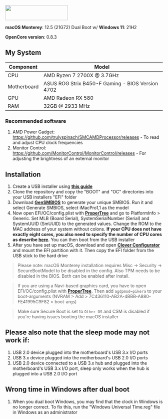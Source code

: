 <img src="https://github.com/acidanthera/OpenCorePkg/blob/master/Docs/Logos/OpenCore_with_text_Small.png" width="200" height="48"/>

**macOS Monterey**: 12.5 (21G72) Dual Boot w/ **Windows 11**: 21H2

**OpenCore version**: 0.8.3 <br>

## My System
| **Component** | **Model** |
| ------------- | --------- |
| CPU | AMD Ryzen 7 2700X @ 3.7GHz |
| Motherboard | ASUS ROG Strix B450-F Gaming - BIOS Version 4702 |
| GPU | AMD Radeon RX 580 |
| RAM | 32GB @ 2933 MHz |

### Recommended software
1. AMD Power Gadget: https://github.com/trulyspinach/SMCAMDProcessor/releases - To read and adjust CPU clock frequencies
2. Monitor Control: https://github.com/MonitorControl/MonitorControl/releases - For adjusting the brightness of an external monitor

## Installation
  1. Create a USB installer using [**this guide**](https://dortania.github.io/OpenCore-Install-Guide/installer-guide/)
  2. Clone the repository and copy the "BOOT" and "OC" directories into your USB installers "EFI" folder
  3. Download [**GenSMBIOS**](https://github.com/corpnewt/GenSMBIOS) to generate your unique SMBIOS. Run it and select Generate SMBIOS, select iMacPro1,1 as the model
  4. Now open EFI/OC/config.plist with [**ProperTree**](https://github.com/corpnewt/ProperTree) and go to PlatformInfo > Generic. Set MLB (Board Serial), SystemSerialNumber (Serial) and SystemUUID (SmUUID) to the generated values. Change the ROM to the MAC address of your system without colons. **If your CPU does not have exactly eight cores, you also need to specify the number of CPU cores as describe [here](https://github.com/AMD-OSX/AMD_Vanilla).** You can then boot from the USB installer
  5. After you have set up macOS, download and open [**Clover Configurator**](https://www.macupdate.com/app/mac/61090/clover-configurator/download) and mount the EFI partition with it. Then copy the EFI folder from the USB stick to the hard drive

> Please note: macOS Monterey installation requires Misc -> Security -> SecureBootModel to be disabled in the config. Also TPM needs to be disabled in the BIOS. Both can be enabled after install.

> If you are using a Navi-based graphics card, you have to open EFI/OC/config.plist with [**ProperTree**](https://github.com/corpnewt/ProperTree). Then add `agdpmod=pikera` to your boot-arguments (NVRAM > Add > 7C436110-AB2A-4BBB-A880-FE41995C9F82 > boot-args)

> Make sure Secure Boot is set to `Other OS` and CSM is disabled if you're having issues booting the macOS installer

## Please also note that the sleep mode may not work if:
1. USB 2.0 device plugged into the motherboard's USB 3.x I/O ports<br>
2. USB 3.x device plugged into the motherboard's USB 2.0 I/O ports<br>
3. USB 2.0 device connected to a USB 3.x hub and plugged into the motherboard's USB 3.x I/O port, sleep only works when the hub is plugged into a USB 2.0 I/O port<br>

## Wrong time in Windows after dual boot
1. When you dual boot Windows, you may find that the clock in Windows is no longer correct. To fix this, run the "Windows Universal Time.reg" file in Windows as an administrator
